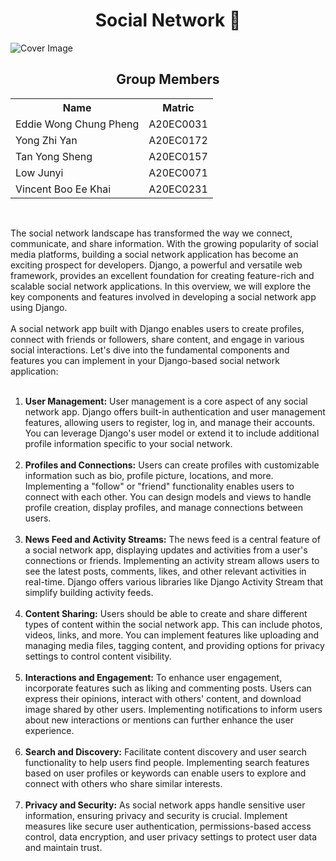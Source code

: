 <h1 align='center'>Social Network 📱</h1>
<img class="cover-image" src="https://img.freepik.com/premium-vector/social-network-concept_98292-5943.jpg?w=2000" alt="Cover Image">
<h2 align = 'center'>Group Members </h2>
<table align = 'center'>
  <tr>
    <th>Name</th> 
    <th>Matric</th>
  </tr>
  <tr>
    <td>Eddie Wong Chung Pheng</td>
    <td>A20EC0031</td>
  </tr>
  <tr>
    <td>Yong Zhi Yan</td>
    <td>A20EC0172</td>
  </tr>
    <tr>
    <td>Tan Yong Sheng</td>
    <td>A20EC0157</td>
  </tr>
    <tr>
    <td>Low Junyi</td>
    <td>A20EC0071</td>
  </tr>
  <tr>
    <td>Vincent Boo Ee Khai</td>
    <td>A20EC0231</td>
  </tr>
</table><br>

The social network landscape has transformed the way we connect, communicate, and share information. With the growing popularity of social media platforms, building a social network application has become an exciting prospect for developers. Django, a powerful and versatile web framework, provides an excellent foundation for creating feature-rich and scalable social network applications. In this overview, we will explore the key components and features involved in developing a social network app using Django.
<br><br>
A social network app built with Django enables users to create profiles, connect with friends or followers, share content, and engage in various social interactions. Let's dive into the fundamental components and features you can implement in your Django-based social network application:
<br><br>
<ol>
  <li>
    <strong>User Management:</strong>
User management is a core aspect of any social network app. Django offers built-in authentication and user management features, allowing users to register, log in, and manage their accounts. You can leverage Django's user model or extend it to include additional profile information specific to your social network.
  </li>
<br>
  <li>
    <strong>Profiles and Connections:</strong>
Users can create profiles with customizable information such as bio, profile picture, locations, and more. Implementing a "follow" or "friend" functionality enables users to connect with each other. You can design models and views to handle profile creation, display profiles, and manage connections between users.
  </li>
    <br>
  <li>
    <strong>News Feed and Activity Streams:</strong>
The news feed is a central feature of a social network app, displaying updates and activities from a user's connections or friends. Implementing an activity stream allows users to see the latest posts, comments, likes, and other relevant activities in real-time. Django offers various libraries like Django Activity Stream that simplify building activity feeds.
  </li>
    <br>
  <li>
    <strong>Content Sharing:</strong>
Users should be able to create and share different types of content within the social network app. This can include photos, videos, links, and more. You can implement features like uploading and managing media files, tagging content, and providing options for privacy settings to control content visibility.
  </li>
  <br>
  <li>
    <strong>Interactions and Engagement:</strong>
To enhance user engagement, incorporate features such as liking and commenting posts. Users can express their opinions, interact with others' content, and download image shared by other users. Implementing notifications to inform users about new interactions or mentions can further enhance the user experience.
  </li>
    <br>
  <li>
    <strong>Search and Discovery:</strong>
Facilitate content discovery and user search functionality to help users find people. Implementing search features based on user profiles or keywords can enable users to explore and connect with others who share similar interests.
  </li>
    <br>
  <li>
    <strong>Privacy and Security:</strong>
As social network apps handle sensitive user information, ensuring privacy and security is crucial. Implement measures like secure user authentication, permissions-based access control, data encryption, and user privacy settings to protect user data and maintain trust.
  </li>
</ol>
